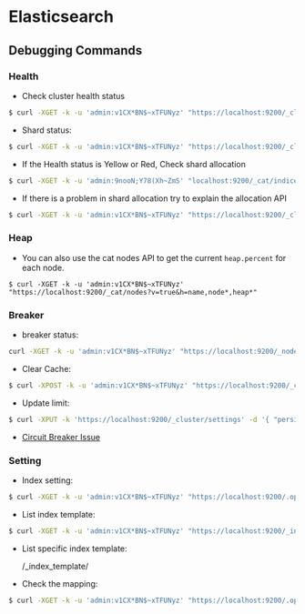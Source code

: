 # Elasticsearch

## Debugging Commands

### Health

- Check cluster health status
  
```bash
$ curl -XGET -k -u 'admin:v1CX*BN$~xTFUNyz' "https://localhost:9200/_cluster/health?pretty"
```

- Shard status:

```bash
$ curl -XGET -k -u 'admin:v1CX*BN$~xTFUNyz' "https://localhost:9200/_cluster/health?filter_path=status,*_shards?pretty"
```

- If the Health status is Yellow or Red, Check shard allocation

```bash
$ curl -XGET -k -u 'admin:9nooN;Y78(Xh~ZmS' "localhost:9200/_cat/indices?v"
```

- If there is a problem in shard allocation try to explain the allocation API

```bash
$ curl -XGET -k -u 'admin:v1CX*BN$~xTFUNyz' "https://localhost:9200/_cluster/allocation/explain?pretty"
```

### Heap

- You can also use the cat nodes API to get the current `heap.percent` for each node.
  
```
$ curl -XGET -k -u 'admin:v1CX*BN$~xTFUNyz' "https://localhost:9200/_cat/nodes?v=true&h=name,node*,heap*"
```

### Breaker

- breaker status:
  
```bash
curl -XGET -k -u 'admin:v1CX*BN$~xTFUNyz' "https://localhost:9200/_nodes/stats/breaker?pretty"
```

- Clear Cache:

```bash
$ curl -XPOST -k -u 'admin:v1CX*BN$~xTFUNyz' "https://localhost:9200/_cache/clear?fielddata=true"
```

- Update limit:

```bash  
$ curl -XPUT -k 'https://localhost:9200/_cluster/settings' -d '{ "persistent" : { "indices.breaker.total.limit" : "70%" } }'
```

- [Circuit Breaker Issue](https://github.com/kubedb/project/issues/836)

### Setting

- Index setting:

```bash
$ curl -XGET -k -u 'admin:v1CX*BN$~xTFUNyz' "https://localhost:9200/.opendistro_security/_settings?pretty"
```

- List index template:

```bash
$ curl -XGET -k -u 'admin:v1CX*BN$~xTFUNyz' "https://localhost:9200/_index_template?pretty"
```

- List specific index template:

    /_index_template/<index-template>

- Check the mapping:

```bash
$ curl -XGET -k -u 'admin:v1CX*BN$~xTFUNyz' "https://localhost:9200/.opendistro_security/_mapping?pretty"
```